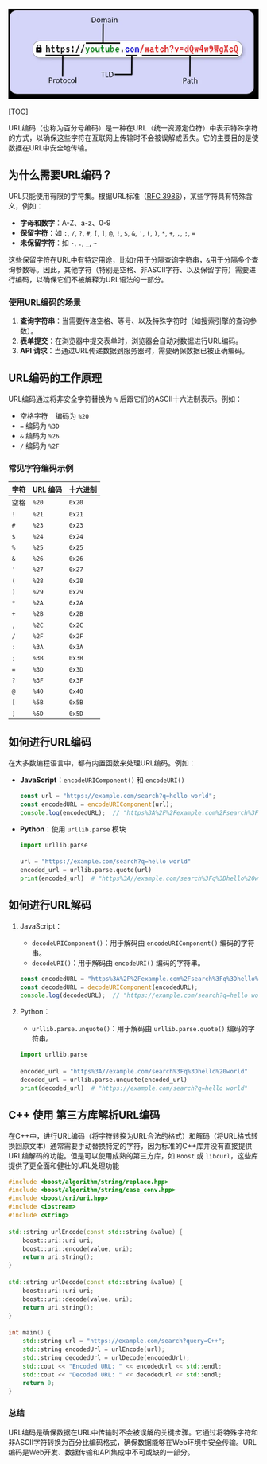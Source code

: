 ![c9ce6535b571e10a032d21e6e80752f](./typora_photo/URL编码/c9ce6535b571e10a032d21e6e80752f.png)

[TOC]


URL编码（也称为百分号编码）是一种在URL（统一资源定位符）中表示特殊字符的方式，以确保这些字符在互联网上传输时不会被误解或丢失。它的主要目的是使数据在URL中安全地传输。

## 为什么需要URL编码？

URL只能使用有限的字符集。根据URL标准（[RFC 3986](https://tools.ietf.org/html/rfc3986)），某些字符具有特殊含义，例如：

- **字母和数字**：A-Z、a-z、0-9
- **保留字符**：如 `:`, `/`, `?`, `#`, `[`, `]`, `@`, `!`, `$`, `&`, `'`, `(`, `)`, `*`, `+`, `,`, `;`, `=`
- **未保留字符**：如 `-`, `.`, `_`, `~`

这些保留字符在URL中有特定用途，比如`?`用于分隔查询字符串，`&`用于分隔多个查询参数等。因此，其他字符（特别是空格、非ASCII字符、以及保留字符）需要进行编码，以确保它们不被解释为URL语法的一部分。

### 使用URL编码的场景

1. **查询字符串**：当需要传递空格、等号、以及特殊字符时（如搜索引擎的查询参数）。
2. **表单提交**：在浏览器中提交表单时，浏览器会自动对数据进行URL编码。
3. **API 请求**：当通过URL传递数据到服务器时，需要确保数据已被正确编码。

## URL编码的工作原理

URL编码通过将非安全字符替换为 `%` 后跟它们的ASCII十六进制表示。例如：

- 空格字符 ` ` 编码为 `%20`
- `=` 编码为 `%3D`
- `&` 编码为 `%26`
- `/` 编码为 `%2F`

### 常见字符编码示例

| 字符 | URL 编码 | 十六进制 |
| ---- | -------- | -------- |
| 空格 | `%20`    | `0x20`   |
| `!`  | `%21`    | `0x21`   |
| `#`  | `%23`    | `0x23`   |
| `$`  | `%24`    | `0x24`   |
| `%`  | `%25`    | `0x25`   |
| `&`  | `%26`    | `0x26`   |
| `'`  | `%27`    | `0x27`   |
| `(`  | `%28`    | `0x28`   |
| `)`  | `%29`    | `0x29`   |
| `*`  | `%2A`    | `0x2A`   |
| `+`  | `%2B`    | `0x2B`   |
| `,`  | `%2C`    | `0x2C`   |
| `/`  | `%2F`    | `0x2F`   |
| `:`  | `%3A`    | `0x3A`   |
| `;`  | `%3B`    | `0x3B`   |
| `=`  | `%3D`    | `0x3D`   |
| `?`  | `%3F`    | `0x3F`   |
| `@`  | `%40`    | `0x40`   |
| `[`  | `%5B`    | `0x5B`   |
| `]`  | `%5D`    | `0x5D`   |

## 如何进行URL编码

在大多数编程语言中，都有内置函数来处理URL编码。例如：

- **JavaScript**：`encodeURIComponent()` 和 `encodeURI()`
  
  ```javascript
  const url = "https://example.com/search?q=hello world";
  const encodedURL = encodeURIComponent(url);
  console.log(encodedURL);  // "https%3A%2F%2Fexample.com%2Fsearch%3Fq%3Dhello%20world"
  ```

- **Python**：使用 `urllib.parse` 模块

  ```python
  import urllib.parse
  
  url = "https://example.com/search?q=hello world"
  encoded_url = urllib.parse.quote(url)
  print(encoded_url)  # "https%3A//example.com/search%3Fq%3Dhello%20world"
  ```

## 如何进行URL解码

1. JavaScript：

   - `decodeURIComponent()`：用于解码由 `encodeURIComponent()` 编码的字符串。
   - `decodeURI()`：用于解码由 `encodeURI()` 编码的字符串。

   ```javascript
   const encodedURL = "https%3A%2F%2Fexample.com%2Fsearch%3Fq%3Dhello%20world";
   const decodedURL = decodeURIComponent(encodedURL);
   console.log(decodedURL);  // "https://example.com/search?q=hello world"
   ```

2. Python：

   - `urllib.parse.unquote()`：用于解码由 `urllib.parse.quote()` 编码的字符串。

   ```python
   import urllib.parse
   
   encoded_url = "https%3A//example.com/search%3Fq%3Dhello%20world"
   decoded_url = urllib.parse.unquote(encoded_url)
   print(decoded_url)  # "https://example.com/search?q=hello world"
   ```

## C++ 使用 第三方库解析URL编码

在C++中，进行URL编码（将字符转换为URL合法的格式）和解码（将URL格式转换回原文本）通常需要手动替换特定的字符，因为标准的C++库并没有直接提供URL编解码的功能。但是可以使用成熟的第三方库，如 `Boost` 或 `libcurl`，这些库提供了更全面和健壮的URL处理功能

```c++
#include <boost/algorithm/string/replace.hpp>
#include <boost/algorithm/string/case_conv.hpp>
#include <boost/uri/uri.hpp>
#include <iostream>
#include <string>

std::string urlEncode(const std::string &value) {
    boost::uri::uri uri;
    boost::uri::encode(value, uri);
    return uri.string();
}

std::string urlDecode(const std::string &value) {
    boost::uri::uri uri;
    boost::uri::decode(value, uri);
    return uri.string();
}

int main() {
    std::string url = "https://example.com/search?query=C++";
    std::string encodedUrl = urlEncode(url);
    std::string decodedUrl = urlDecode(encodedUrl);
    std::cout << "Encoded URL: " << encodedUrl << std::endl;
    std::cout << "Decoded URL: " << decodedUrl << std::endl;
    return 0;
}
```

### 总结

URL编码是确保数据在URL中传输时不会被误解的关键步骤。它通过将特殊字符和非ASCII字符转换为百分比编码格式，确保数据能够在Web环境中安全传输。URL编码是Web开发、数据传输和API集成中不可或缺的一部分。





